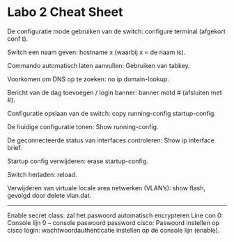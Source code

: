 # Labo 2 Cheat Sheet
De configuratie mode gebruiken van de switch: configure terminal (afgekort conf t).

Switch een naam geven: hostname x (waarbij x = de naam is).

Commando automatisch laten aanvullen: Gebruiken van tabkey.

Voorkomen om DNS op te zoeken: no ip domain-lookup.

Bericht van de dag toevoegen / login banner: banner motd # (afsluiten met #).

Configuratie opslaan van de switch: copy running-config startup-config.

De huidige configuratie tonen: Show running-config.

De geconnecteerde status van interfaces controleren: Show ip interface brief.

Startup config verwijderen: erase startup-config.

Switch herladen: reload.

Verwijderen van virtuale locale area netwerken (VLAN’s): show flash, gevolgd door delete vlan.dat.

---------------------------------------------------------------

Enable secret class:  zal het paswoord automatisch encrypteren
Line con 0: Console lijn 0 – console paswoord
password cisco: Paswoord instellen op cisco
login: wachtwoordauthenticatie instellen op de console lijn (enable).
